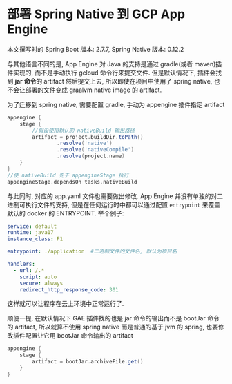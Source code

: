 # 部署 Spring Native 到 GCP App Engine

本文撰写时的 Spring Boot 版本: 2.7.7, Spring Native 版本: 0.12.2

与其他语言不同的是, App Engine 对 Java 的支持是通过 gradle(或者 maven)插件实现的, 而不是手动执行 gcloud 命令行来提交文件. 但是默认情况下, 插件会找到 **jar 命令**的 artifact 然后提交上去, 所以即使在项目中使用了 spring native, 也不会让部署的文件变成 graalvm native image 的 artifact.

为了迁移到 spring native, 需要配置 gradle, 手动为 appengine 插件指定 artifact

```groovy
appengine {
    stage {
        //假设使用默认的 nativeBuild 输出路径
        artifact = project.buildDir.toPath()
                .resolve('native')
                .resolve('nativeCompile')
                .resolve(project.name)
    }
}
//使 nativeBuild 先于 appengineStage 执行
appengineStage.dependsOn tasks.nativeBuild
```

与此同时, 对应的  app.yaml 文件也需要做出修改. App Engine 并没有单独的对二进制可执行文件的支持, 但是在任何运行时中都可以通过配置 `entrypoint` 来覆盖默认的 docker 的 ENTRYPOINT. 举个例子:

```yaml
service: default
runtime: java17
instance_class: F1

entrypoint: ./application  #二进制文件的文件名, 默认为项目名

handlers:
  - url: /.*
    script: auto
    secure: always
    redirect_http_response_code: 301
```

这样就可以让程序在云上环境中正常运行了.

顺便一提, 在默认情况下 GAE 插件找的也是 jar 命令的输出而不是 bootJar 命令的 artifact, 所以就算不使用 spring native 而是普通的基于 jvm 的 spring, 也要修改插件配置让它用 bootJar 命令输出的 artifact

```groovy
appengine {
    stage {
        artifact = bootJar.archiveFile.get()
    }
}
```
